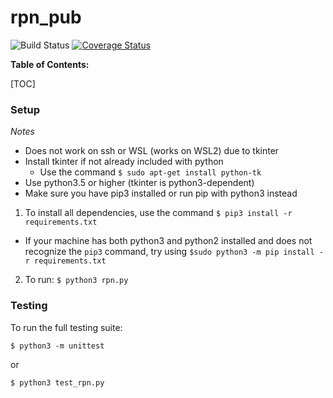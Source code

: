 # rpn_pub
![Build Status](https://travis-ci.org/calvang/rpn_pub.svg?branch=master)
[![Coverage Status](https://coveralls.io/repos/github/calvang/rpn_pub/badge.svg?branch=master)](https://coveralls.io/github/calvang/rpn_pub?branch=master)

**Table of Contents:**

[TOC]

### Setup

*Notes*

- Does not work on ssh or WSL (works on WSL2) due to tkinter
- Install tkinter if not already included with python
  - Use the command `$ sudo apt-get install python-tk`
- Use python3.5 or higher (tkinter is python3-dependent)
- Make sure you have pip3 installed or run pip with python3 instead

1) To install all dependencies, use the command `$ pip3 install -r requirements.txt`

- If your machine has both python3 and python2 installed and does not recognize the `pip3` command, try using `$sudo python3 -m pip install -r requirements.txt`

2) To run:  `$ python3 rpn.py`

### Testing

To run the full testing suite:

`$ python3 -m unittest`

or 

`$ python3 test_rpn.py`



